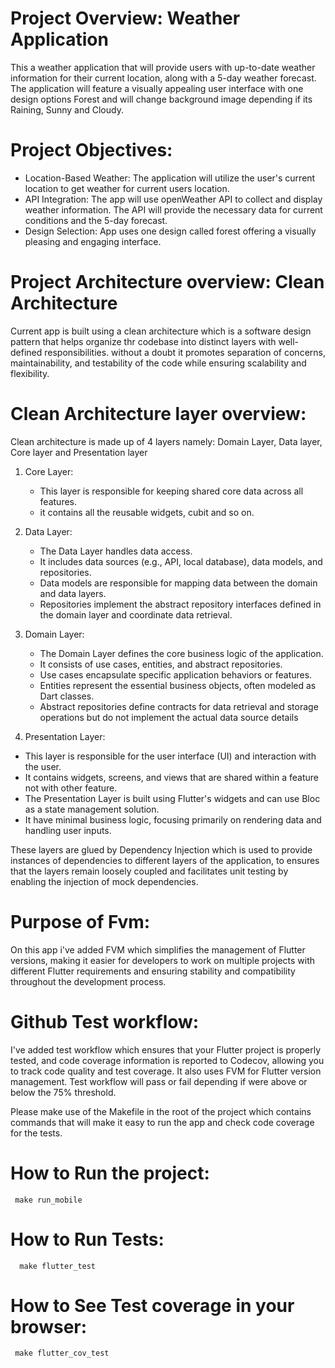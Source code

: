 
# Project Overview: Weather Application

This a weather application that will provide users with up-to-date weather information for their current location, along with a 5-day weather forecast. The application will feature a visually appealing user interface with one design options Forest and will change background image depending if its Raining, Sunny and Cloudy.

# Project Objectives:

 - Location-Based Weather: The application will utilize the user's current location to get weather for current users location.
 - API Integration: The app will use openWeather API to collect and display weather information. The API will provide the necessary data for current conditions and the 5-day forecast.
 - Design Selection: App uses one design called forest offering a visually pleasing and engaging interface.
  

# Project Architecture overview: Clean Architecture

Current app is built using a clean architecture which is a software design pattern that helps organize thr codebase into distinct layers with well-defined responsibilities. without a doubt it promotes separation of concerns, maintainability, and testability of the code while ensuring scalability and flexibility.

# Clean Architecture layer overview:

Clean architecture is made up of 4 layers namely: Domain Layer, Data layer, Core layer and Presentation layer

1. Core Layer:
   - This layer is responsible for keeping shared core data across all features.
   - it contains all the reusable widgets, cubit and so on.

2. Data Layer:
    - The Data Layer handles data access.
    - It includes data sources (e.g., API, local database), data models, and repositories.
    - Data models are responsible for mapping data between the domain and data layers.
    - Repositories implement the abstract repository interfaces defined in the domain layer and coordinate data retrieval.

3. Domain Layer: 
    - The Domain Layer defines the core business logic of the application.
    - It consists of use cases, entities, and abstract repositories.
    - Use cases encapsulate specific application behaviors or features.
    - Entities represent the essential business objects, often modeled as Dart classes.
    - Abstract repositories define contracts for data retrieval and storage operations but do not implement the actual data  source details
  
4.  Presentation Layer:
   - This layer is responsible for the user interface (UI) and interaction with the user.
   - It contains widgets, screens, and views that are shared within a feature not with other feature.
   - The Presentation Layer is built using Flutter's widgets and can use Bloc as a state management solution.
   - It have minimal business logic, focusing primarily on rendering data and handling user inputs.
    

These layers are glued by Dependency Injection which is used to provide instances of dependencies to different layers of the application, to ensures that the layers remain loosely coupled and facilitates unit testing by enabling the injection of mock dependencies.

# Purpose of Fvm:

On this app i've added FVM  which simplifies the management of Flutter versions, making it easier for developers to work on multiple projects with different Flutter requirements and ensuring stability and compatibility throughout the development process.

# Github Test workflow:

I've added test workflow which ensures that your Flutter project is properly tested, and code coverage information is reported to Codecov, allowing you to track code quality and test coverage. It also uses FVM for Flutter version management. Test workflow will pass or fail depending if were above or below the 75% threshold.


Please make use of the Makefile in the root of the project which contains commands that will make it easy to run the app and check code coverage for the tests.

# How to Run the project:

```
 make run_mobile
```

# How to Run Tests:

```
  make flutter_test
```
# How to See Test coverage in your browser:

```                                        main ● ?
 make flutter_cov_test
```

